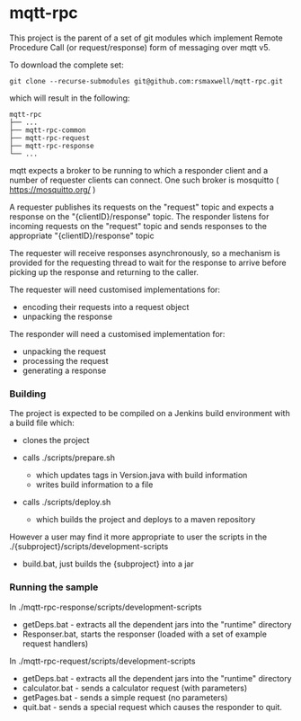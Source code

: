 # mqtt-rpc

This project is the parent of a set of git modules which implement Remote Procedure Call (or request/response) form of messaging over mqtt v5.

To download the complete set:

	git clone --recurse-submodules git@github.com:rsmaxwell/mqtt-rpc.git
	
which will result in the following:

    mqtt-rpc
    ├── ...
    ├── mqtt-rpc-common
    ├── mqtt-rpc-request
    ├── mqtt-rpc-response
    └── ...


mqtt expects a broker to be running to which a responder client and a number of requester clients can connect. 
One such broker is mosquitto ( https://mosquitto.org/ )

A requester publishes its requests on the "request" topic and expects a response on the "{clientID}/response" topic.
The responder listens for incoming requests on the "request" topic and sends responses to the appropriate "{clientID}/response" topic

The requester will receive responses asynchronously, so a mechanism is provided for the requesting thread to wait for the response to arrive 
before picking up the response and returning to the caller.

The requester will need customised implementations for:

- encoding their requests into a request object
- unpacking the response
     
The responder will need a customised implementation for:  

- unpacking the request
- processing the request
- generating a response
    

### Building

The project is expected to be compiled on a Jenkins build environment with a build file which:

* clones the project
* calls ./scripts/prepare.sh
    * which updates tags in Version.java with build information
    * writes build information to a file

* calls ./scripts/deploy.sh
    * which builds the project and deploys to a maven repository
        
However a user may find it more appropriate to user the scripts in the ./{subproject}/scripts/development-scripts

- build.bat, just builds the {subproject} into a jar

    


### Running the sample

In ./mqtt-rpc-response/scripts/development-scripts
* getDeps.bat - extracts all the dependent jars into the "runtime" directory     
* Responser.bat, starts the responser (loaded with a set of example request handlers)

In ./mqtt-rpc-request/scripts/development-scripts    
* getDeps.bat - extracts all the dependent jars into the "runtime" directory 
* calculator.bat - sends a calculator request (with parameters)
* getPages.bat - sends a simple request (no parameters)
* quit.bat - sends a special request which causes the responder to quit.

    

    
    
    
    
    